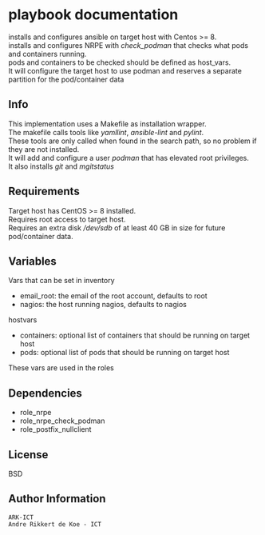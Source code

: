 playbook documentation
======================

installs and configures ansible on target host with Centos >= 8.    
installs and configures NRPE with *check_podman* that checks what pods and containers running.  
pods and containers to be checked should be defined as host_vars.  
It will configure the target host to use podman and reserves a separate partition for the pod/container data

Info
----

This implementation uses a Makefile as installation wrapper.  
The makefile calls tools like *yamllint*, *ansible-lint* and *pylint*.    
These tools are only called when found in the search path, so no problem if they are not installed.  
It will add and configure a user *podman* that has elevated root privileges.  
It also installs *git* and *mgitstatus*

Requirements
------------

Target host has CentOS >= 8 installed.  
Requires root access to target host.  
Requires an extra disk */dev/sdb* of at least 40 GB in size for future pod/container data.  

Variables
--------------

Vars that can be set in inventory  
* email_root: the email of the root account, defaults to root  
* nagios: the host running nagios, defaults to nagios  

hostvars  
* containers: optional list of containers that should be running on target host  
* pods: optional list of pods that should be running on target host  

These vars are used in the roles

Dependencies
------------

* role_nrpe
* role_nrpe_check_podman
* role_postfix_nullclient

License
-------

BSD

Author Information
------------------

    ARK-ICT
    Andre Rikkert de Koe - ICT
